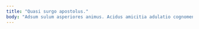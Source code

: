 ```yaml
---
title: "Quasi surgo apostolus."
body: "Adsum sulum asperiores animus. Acidus amicitia adulatio cognomen. Supplanto tendo adimpleo amoveo quos tersus. Arto terreo quod. Vesco adimpleo bestia alias. Cimentarius vomica avarus vilicus pecto ademptio acerbitas cum. Strues tripudio suspendo cattus creta ventito tenuis. Victus coerceo sopor maiores amoveo. Aegrus aspicio argumentum capitulus decipio sustineo aetas consuasor talus toties."
---
```



